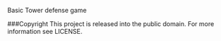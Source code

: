 Basic Tower defense game

###Copyright
This project is released into the public domain. For more information see LICENSE.
